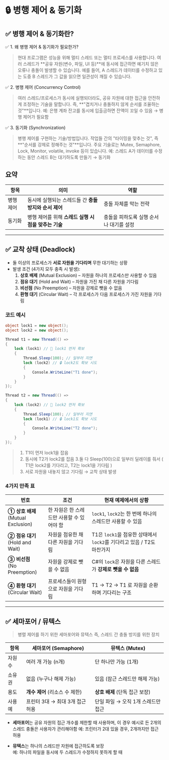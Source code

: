 # 🔒 병행 제어 & 동기화

## ✅ 병행 제어 & 동기화란?

✅ 1. 왜 병행 제어 & 동기화가 필요한가?
> 현대 프로그램은 성능을 위해 멀티 스레드 또는 멀티 프로세스를 사용합니다.
> 여러 스레드가 **공유 자원(변수, 파일, UI 등)**에 동시에 접근하면 예기치 않은 오류나 충돌이 발생할 수 있습니다.
> 예를 들어, A 스레드가 데이터를 수정하고 있는 도중 B 스레드가 그 값을 읽으면 일관성이 깨질 수 있습니다.

✅ 2. 병행 제어 (Concurrency Control)
> 여러 스레드/프로세스가 동시에 실행되더라도,
> 공유 자원에 대한 접근을 안전하게 조정하는 기술을 말합니다.
> 즉, **"겹치거나 충돌하지 않게 순서를 조율하는 것"**입니다.
> 예: 은행 계좌 잔고를 동시에 입출금하면 잔액이 꼬일 수 있음 → 병행 제어가 필요함

✅ 3. 동기화 (Synchronization)
> 병행 제어를 구현하는 기술/방법입니다.
> 작업들 간의 "타이밍을 맞추는 것", 즉 **"순서를 강제로 정해주는 것"**입니다.
> 주요 기술로는 Mutex, Semaphore, Lock, Monitor, volatile, invoke 등이 있습니다.
> 예: 스레드 A가 데이터를 수정하는 동안 스레드 B는 대기하도록 만들기 → 동기화


## 요약
| 항목    | 의미                               | 역할                     |
| ----- | -------------------------------- | ---------------------- |
| 병행 제어 | 동시에 실행되는 스레드들 간 **충돌 방지와 순서 제어** | 충돌 자체를 막는 전략           |
| 동기화   | 병행 제어를 위해 **스레드 실행 시점을 맞추는 기술**  | 충돌을 피하도록 실행 순서나 대기를 설정 |

---

## ✅ 교착 상태 (Deadlock)

- 둘 이상의 프로세스가 **서로 자원을 기다리며** 무한 대기하는 상황
- 발생 조건 (4가지 모두 충족 시 발생):
  1. **상호 배제** (Mutual Exclusion) – 자원을 하나의 프로세스만 사용할 수 있음
  2. **점유 대기** (Hold and Wait) – 자원을 가진 채 다른 자원을 기다림
  3. **비선점** (No Preemption) – 자원을 강제로 뺏을 수 없음
  4. **환형 대기** (Circular Wait) – 각 프로세스가 다음 프로세스가 가진 자원을 기다림

### 코드 예시
```csharp
object lock1 = new object();
object lock2 = new object();

Thread t1 = new Thread(() =>
{
    lock (lock1) // 🔐 lock1 먼저 확보
    {
        Thread.Sleep(100); // 일부러 지연
        lock (lock2) // 🔒 lock2도 확보 시도
        {
            Console.WriteLine("T1 done");
        }
    }
});

Thread t2 = new Thread(() =>
{
    lock (lock2) // 🔐 lock2 먼저 확보
    {
        Thread.Sleep(100); // 일부러 지연
        lock (lock1) // 🔒 lock1도 확보 시도
        {
            Console.WriteLine("T2 done");
        }
    }
});

```
> 1. T1이 먼저 lock1을 잡음
> 2. 동시에 T2가 lock2를 잡음
> 3.둘 다 Sleep(100)으로 일부러 딜레이를 줘서
> ( T1은 lock2를 기다리고, T2는 lock1을 기다림 )
> 4. 서로 자원을 내놓지 않고 기다림 → 교착 상태 발생

### 4가지 만족 표

| 번호                                | 조건                       | 현재 예제에서의 상황                                       |
| --------------------------------- | ------------------------ | ------------------------------------------------- |
| **① 상호 배제**<br>(Mutual Exclusion) | 한 자원은 한 스레드만 사용할 수 있어야 함 | `lock1`, `lock2`는 한 번에 하나의 스레드만 사용할 수 있음          |
| **② 점유 대기**<br>(Hold and Wait)    | 자원을 점유한 채 다른 자원을 기다림     | T1은 `lock1`을 점유한 상태에서 `lock2`를 기다리고 있음 / T2도 마찬가지 |
| **③ 비선점**<br>(No Preemption)      | 자원을 강제로 뺏을 수 없음          | C#의 `lock`은 자원을 다른 스레드가 **강제로 뺏을 수 없음**           |
| **④ 환형 대기**<br>(Circular Wait)    | 프로세스들이 원형으로 자원을 기다림      | T1 → T2 → T1 로 자원을 순환하며 기다리는 구조                   |

---

## ✅ 세마포어 / 뮤텍스

> 병렬 제어를 하기 위한 세마포어와 뮤텍스 즉, 스레드 간 충돌 방지를 위한 장치

| 항목    | 세마포어 (Semaphore)                        | 뮤텍스 (Mutex)                        |
| ----- | --------------------------------------- | ---------------------------------- |
| 자원 수  | 여러 개 가능 (n개)                            | 단 하나만 가능 (1개)                      |
| 소유권   | 없음 (누구나 해제 가능)                          | 있음 (잠근 스레드만 해제 가능)                 |
| 용도    | **개수 제어** (리소스 수 제한)                    | **상호 배제** (단독 접근 보장)               |
| 사용 예  | 프린터 3대 → 최대 3개 접근 허용                    | 단일 파일 → 오직 1개 스레드만 접근              |


- **세마포어**는 공유 자원의 접근 개수를 제한할 때 사용하며, 이 경우 예시로 든 2개의 스레드 충돌은 사용자가 관리해야함
  예: 프린터가 2대 있을 경우, 2개까지만 접근 허용

- **뮤텍스**는 하나의 스레드만 자원에 접근하도록 보장  
  예: 하나의 파일을 동시에 두 스레드가 수정하지 못하게 할 때

